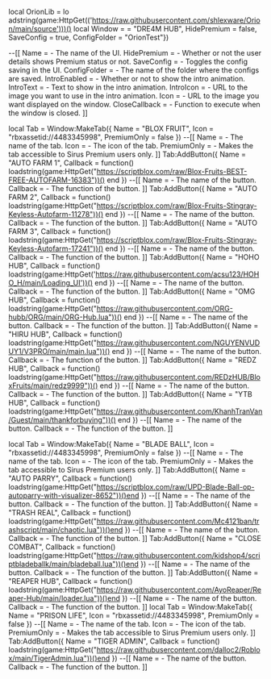 local OrionLib = lo adstring(game:HttpGet(('https://raw.githubusercontent.com/shlexware/Orion/main/source')))() local Window =  = "DRE4M HUB", HidePremium = false, SaveConfig = true, ConfigFolder = "OrionTest"})

--[[ Name = - The name of the UI. HidePremium = - Whether or not the user details shows Premium status or not. SaveConfig = - Toggles the config saving in the UI. ConfigFolder = - The name of the folder where the configs are saved. IntroEnabled = - Whether or not to show the intro animation. IntroText = - Text to show in the intro animation. IntroIcon = - URL to the image you want to use in the intro animation. Icon = - URL to the image you want displayed on the window. CloseCallback = - Function to execute when the window is closed. ]]

local Tab = Window:MakeTab({ Name = "BLOX FRUIT", Icon = "rbxassetid://4483345998", PremiumOnly = false }) --[[ Name = - The name of the tab. Icon = - The icon of the tab. PremiumOnly = - Makes the tab accessible to Sirus Premium users only. ]]  Tab:AddButton({ Name = "AUTO FARM 1", Callback = function() loadstring(game:HttpGet("https://scriptblox.com/raw/Blox-Fruits-BEST-FREE-AUTOFARM-16383"))() end
}) --[[ Name = - The name of the button. Callback = - The function of the button. ]] Tab:AddButton({ Name = "AUTO FARM 2", Callback = function() loadstring(game:HttpGet("https://scriptblox.com/raw/Blox-Fruits-Stingray-Keyless-Autofarm-11278"))() end
}) --[[ Name = - The name of the button. Callback = - The function of the button. ]] Tab:AddButton({ Name = "AUTO FARM 3", Callback = function() loadstring(game:HttpGet("https://scriptblox.com/raw/Blox-Fruits-Stingray-Keyless-Autofarm-17241"))() end
}) --[[ Name = - The name of the button. Callback = - The function of the button. ]] Tab:AddButton({ Name = "HOHO HUB", Callback = function() loadstring(game:HttpGet('https://raw.githubusercontent.com/acsu123/HOHO_H/main/Loading_UI'))() end
}) --[[ Name = - The name of the button. Callback = - The function of the button. ]] Tab:AddButton({ Name = "OMG HUB", Callback = function() loadstring(game:HttpGet("https://raw.githubusercontent.com/ORG-hubb/ORG/main/ORG-Hub.lua"))() end
}) --[[ Name = - The name of the button. Callback = - The function of the button. ]] Tab:AddButton({ Name = "HIRU HUB", Callback = function() loadstring(game:HttpGet("https://raw.githubusercontent.com/NGUYENVUDUY1/V3PRO/main/main.lua"))() end
}) --[[ Name = - The name of the button. Callback = - The function of the button. ]] Tab:AddButton({ Name = "REDZ HUB", Callback = function() loadstring(game:HttpGet("https://raw.githubusercontent.com/REDzHUB/BloxFruits/main/redz9999"))() end
}) --[[ Name = - The name of the button. Callback = - The function of the button. ]] Tab:AddButton({ Name = "YTB HUB", Callback = function() loadstring(game:HttpGet("https://raw.githubusercontent.com/KhanhTranVan/Guest/main/thankforbuying"))() end
}) --[[ Name = - The name of the button. Callback = - The function of the button. ]]

local Tab = Window:MakeTab({ Name = "BLADE BALL", Icon = "rbxassetid://4483345998", PremiumOnly = false }) --[[ Name = - The name of the tab. Icon = - The icon of the tab. PremiumOnly = - Makes the tab accessible to Sirus Premium users only. ]]
Tab:AddButton({ Name = "AUTO PARRY", Callback = function() loadstring(game:HttpGet("https://scriptblox.com/raw/UPD-Blade-Ball-op-autoparry-with-visualizer-8652"))()end
}) --[[ Name = - The name of the button. Callback = - The function of the button. ]]
Tab:AddButton({ Name = "TRASH REAL", Callback = function()
loadstring(game:HttpGet("https://raw.githubusercontent.com/Mc4121ban/trashscript/main/chaotic.lua"))()end
}) --[[ Name = - The name of the button. Callback = - The function of the button. ]]
Tab:AddButton({ Name = "CLOSE COMBAT", Callback = function()
loadstring(game:HttpGet("https://raw.githubusercontent.com/kidshop4/scriptbladeballk/main/bladeball.lua"))()end
}) --[[ Name = - The name of the button. Callback = - The function of the button. ]]
Tab:AddButton({ Name = "REAPER HUB", Callback = function()
loadstring(game:HttpGet("https://raw.githubusercontent.com/AyoReaper/Reaper-Hub/main/loader.lua"))()end
}) --[[ Name = - The name of the button. Callback = - The function of the button. ]]
local Tab = Window:MakeTab({ Name = "PRISON LIFE", Icon = "rbxassetid://4483345998", PremiumOnly = false }) --[[ Name = - The name of the tab. Icon = - The icon of the tab. PremiumOnly = - Makes the tab accessible to Sirus Premium users only. ]] 
Tab:AddButton({ Name = "TIGER ADMIN", Callback = function()
loadstring(game:HttpGet("https://raw.githubusercontent.com/dalloc2/Roblox/main/TigerAdmin.lua"))()end
}) --[[ Name = - The name of the button. Callback = - The function of the button. ]]
